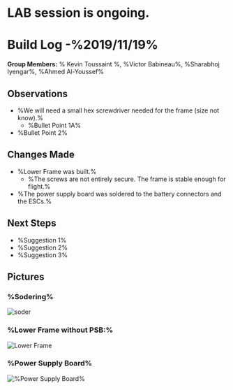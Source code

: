   # LAB session is ongoing.
  # Build Log  -%2019/11/19% 
    
   **Group Members:** % Kevin Toussaint %, %Victor Babineau%, %Sharabhoj Iyengar%, %Ahmed Al-Youssef%
  
   ## Observations
    
   * %We will need a small hex screwdriver needed for the frame (size not know).%
     * %Bullet Point 1A%
   * %Bullet Point 2%
    
   ## Changes Made
    
   * %Lower Frame was built.%
     * %The screws are not entirely secure. The frame is stable enough for flight.%
   * %The power supply board was soldered to the battery connectors and the ESCs.%
   
   ## Next Steps
   
   * %Suggestion 1%
   * %Suggestion 2%
   * %Suggestion 3%

   ## Pictures
   ### %Sodering%
   ![soder](https://github.com/uOttawaDrone/drone-fall-2019/blob/master/docs/Lab%20Picture/15741868066683635336218587353699.jpg "% Soder%")
   ### %Lower Frame without PSB:%
    
   ![Lower Frame](%https://github.com/uOttawaDrone/drone-fall-2019/blob/master/docs/Lab%20Picture/Lower%20frame.jpg% "% Lower Frame%")
   ### %Power Supply Board%
   
   ![%Power Supply Board%](%https://github.com/uOttawaDrone/drone-fall-2019/blob/master/docs/Lab%20Picture/power%20supply%20board.jpg% "%PSB picture%")


